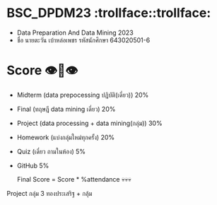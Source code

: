 # BSC_DPDM23 :trollface::trollface:
- Data Preparation And Data Mining 2023
- ชื่อ นายตะวัน เบ้าหล่อเพชร รหัสนักศึกษา 643020501-6 
# Score :eye::lips::eye:
- Midterm (data prepocessing ปฏิบัติ(เดี่ยว)) 20%
- Final (ทฤษฎี data mining เดี่ยว) 20%
- Project (data processing + data mining(กลุ่ม)) 30%
- Homework (แบ่งกลุ่มใหม่ทุกครั้ง) 20%
- Quiz (เดี่ยว ถามในห้อง) 5%
- GitHub 5%

  Final Score = Score * %attendance :skull::skull::skull:
  
Project กลุ่ม 3 ทองประเสริฐ + กลุ้ม

